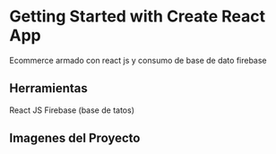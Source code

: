# Getting Started with Create React App

Ecommerce armado con react js y consumo de base de dato firebase

## Herramientas

React JS
Firebase (base de tatos)

## Imagenes del Proyecto

